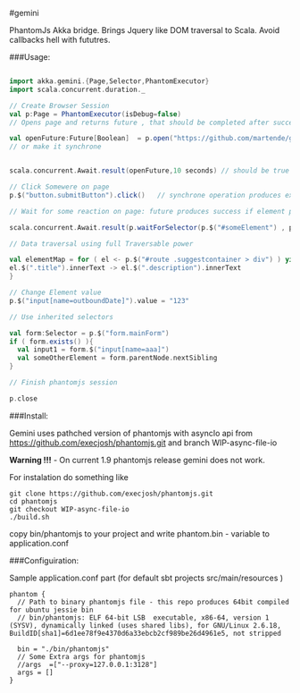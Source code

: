 #gemini

PhantomJs Akka bridge. 
Brings Jquery like DOM traversal to Scala. Avoid callbacks hell with fututres.


###Usage:
```scala

import akka.gemini.{Page,Selector,PhantomExecutor}
import scala.concurrent.duration._

// Create Browser Session
val p:Page = PhantomExecutor(isDebug=false) 
// Opens page and returns future , that should be completed after successfull page retriveal

val openFuture:Future[Boolean]  = p.open("https://github.com/martende/gemini/") 
// or make it synchrone


scala.concurrent.Await.result(openFuture,10 seconds) // should be true or throws Exception

// Click Somewere on page
p.$("button.submitButton").click()   // synchrone operation produces exception if element not found

// Wait for some reaction on page: future produces success if element p.$("#someElement")  exists

scala.concurrent.Await.result(p.waitForSelector(p.$("#someElement") , pageLoadTimeout * 2 ),pageLoadTimeout)

// Data traversal using full Traversable power

val elementMap = for ( el <- p.$("#route .suggestcontainer > div") ) yield {
el.$(".title").innerText -> el.$(".description").innerText
}

// Change Element value 
p.$("input[name=outboundDate]").value = "123"

// Use inherited selectors 

val form:Selector = p.$("form.mainForm")
if ( form.exists() ){
  val input1 = form.$("input[name=aaa]")
  val someOtherElement = form.parentNode.nextSibling
}

// Finish phantomjs session

p.close 


```

###Install:

Gemini uses pathched version of phantomjs with asyncIo api from https://github.com/execjosh/phantomjs.git and branch WIP-async-file-io

**Warning !!!** - On current 1.9 phantomjs release gemini does not work.

For instalation do something like 
```
git clone https://github.com/execjosh/phantomjs.git
cd phantomjs
git checkout WIP-async-file-io
./build.sh
```

copy bin/phantomjs to your project and write phantom.bin - variable to application.conf

###Configuiration:

Sample application.conf part (for default sbt projects src/main/resources )

```
phantom {
  // Path to binary phantomjs file - this repo produces 64bit compiled for ubuntu jessie bin
  // bin/phantomjs: ELF 64-bit LSB  executable, x86-64, version 1 (SYSV), dynamically linked (uses shared libs), for GNU/Linux 2.6.18, BuildID[sha1]=6d1ee78f9e4370d6a33ebcb2cf989be26d4961e5, not stripped

  bin = "./bin/phantomjs"   
  // Some Extra args for phantomjs 
  //args  =["--proxy=127.0.0.1:3128"]
  args = []
}
```

